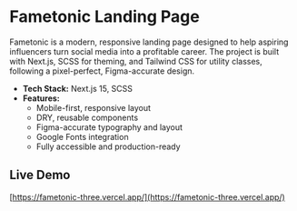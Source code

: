 # Fametonic Landing Page

Fametonic is a modern, responsive landing page designed to help aspiring influencers turn social media into a profitable career. The project is built with Next.js, SCSS for theming, and Tailwind CSS for utility classes, following a pixel-perfect, Figma-accurate design.

- **Tech Stack:** Next.js 15, SCSS
- **Features:**
  - Mobile-first, responsive layout
  - DRY, reusable components
  - Figma-accurate typography and layout
  - Google Fonts integration
  - Fully accessible and production-ready

## Live Demo

[https://fametonic-three.vercel.app/](https://fametonic-three.vercel.app/)
